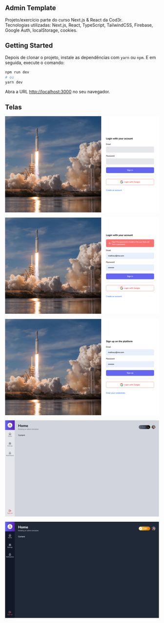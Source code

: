 ## Admin Template

Projeto/exercício parte do curso Next.js & React da Cod3r.\
Tecnologias utilizadas: Next.js, React, TypeScript, TailwindCSS, Firebase, Google Auth, localStorage, cookies.

## Getting Started

Depois de clonar o projeto, instale as dependências com `yarn` ou `npm`. E em seguida, execute o comando:

```bash
npm run dev
# ou
yarn dev
```

Abra a URL [http://localhost:3000](http://localhost:3000) no seu navegador.

## Telas

![Tela01](./docs/screen01.png)

![Tela02](./docs/screen02.png)

![Tela03](./docs/screen03.png)

![Tela04](./docs/screen04.png)

![Tela05](./docs/screen05.png)
